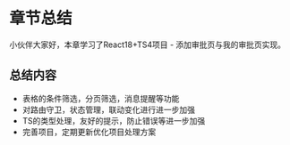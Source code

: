 # 章节总结

小伙伴大家好，本章学习了React18+TS4项目 - 添加审批页与我的审批页实现。

## 总结内容

- 表格的条件筛选，分页筛选，消息提醒等功能
- 对路由守卫，状态管理，联动变化进行进一步加强
- TS的类型处理，友好的提示，防止错误等进一步加强
- 完善项目，定期更新优化项目处理方案
